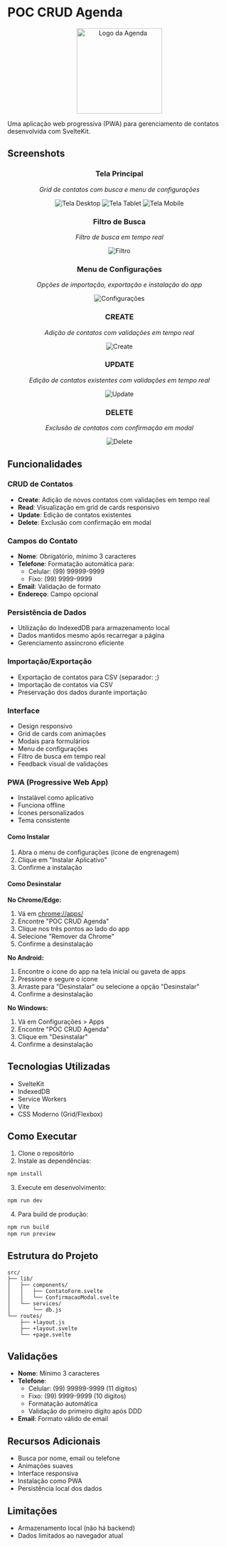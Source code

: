 # POC CRUD Agenda

<div align="center">
  <img src="static/icon-192.png" alt="Logo da Agenda" width="192" height="192">
</div>

Uma aplicação web progressiva (PWA) para gerenciamento de contatos desenvolvida com SvelteKit.

## Screenshots

<div align="center">
  <h3>Tela Principal</h3>
  <p><em>Grid de contatos com busca e menu de configurações</em></p>
  <img src="screenshots/desktop.png" alt="Tela Desktop">
  <img src="screenshots/tablet.png" alt="Tela Tablet">
  <img src="screenshots/mobile.png" alt="Tela Mobile">

  <h3>Filtro de Busca</h3>
  <p><em>Filtro de busca em tempo real</em></p>
  <img src="screenshots/filter.png" alt="Filtro">
  
  <h3>Menu de Configurações</h3>
  <p><em>Opções de importação, exportação e instalação do app</em></p>
  <img src="screenshots/menu.png" alt="Configurações">

  <h3>CREATE</h3>
  <p><em>Adição de contatos com validações em tempo real</em></p>
  <img src="screenshots/create.png" alt="Create">

  <h3>UPDATE</h3>
  <p><em>Edição de contatos existentes com validações em tempo real</em></p>
  <img src="screenshots/update.png" alt="Update">

  <h3>DELETE</h3>
  <p><em>Exclusão de contatos com confirmação em modal</em></p>
  <img src="screenshots/delete.png" alt="Delete">
</div>

## Funcionalidades

### CRUD de Contatos
- **Create**: Adição de novos contatos com validações em tempo real
- **Read**: Visualização em grid de cards responsivo
- **Update**: Edição de contatos existentes
- **Delete**: Exclusão com confirmação em modal

### Campos do Contato
- **Nome**: Obrigatório, mínimo 3 caracteres
- **Telefone**: Formatação automática para:
  - Celular: (99) 99999-9999
  - Fixo: (99) 9999-9999
- **Email**: Validação de formato
- **Endereço**: Campo opcional

### Persistência de Dados
- Utilização do IndexedDB para armazenamento local
- Dados mantidos mesmo após recarregar a página
- Gerenciamento assíncrono eficiente

### Importação/Exportação
- Exportação de contatos para CSV (separador: ;)
- Importação de contatos via CSV
- Preservação dos dados durante importação

### Interface
- Design responsivo
- Grid de cards com animações
- Modais para formulários
- Menu de configurações
- Filtro de busca em tempo real
- Feedback visual de validações

### PWA (Progressive Web App)
- Instalável como aplicativo
- Funciona offline
- Ícones personalizados
- Tema consistente

#### Como Instalar
1. Abra o menu de configurações (ícone de engrenagem)
2. Clique em "Instalar Aplicativo"
3. Confirme a instalação

#### Como Desinstalar
**No Chrome/Edge:**
1. Vá em <a href="chrome://apps/">chrome://apps/</a>
2. Encontre "POC CRUD Agenda"
3. Clique nos três pontos ao lado do app
4. Selecione "Remover da Chrome"
5. Confirme a desinstalação

**No Android:**
1. Encontre o ícone do app na tela inicial ou gaveta de apps
2. Pressione e segure o ícone
3. Arraste para "Desinstalar" ou selecione a opção "Desinstalar"
4. Confirme a desinstalação

**No Windows:**
1. Vá em Configurações > Apps
2. Encontre "POC CRUD Agenda"
3. Clique em "Desinstalar"
4. Confirme a desinstalação

## Tecnologias Utilizadas
- SvelteKit
- IndexedDB
- Service Workers
- Vite
- CSS Moderno (Grid/Flexbox)

## Como Executar

1. Clone o repositório
2. Instale as dependências:
```bash
npm install
```

3. Execute em desenvolvimento:
```bash
npm run dev
```

4. Para build de produção:
```bash
npm run build
npm run preview
```

## Estrutura do Projeto
```
src/
├── lib/
│   ├── components/
│   │   ├── ContatoForm.svelte
│   │   └── ConfirmacaoModal.svelte
│   └── services/
│       └── db.js
└── routes/
    ├── +layout.js
    ├── +layout.svelte
    └── +page.svelte
```

## Validações
- **Nome**: Mínimo 3 caracteres
- **Telefone**: 
  - Celular: (99) 99999-9999 (11 dígitos)
  - Fixo: (99) 9999-9999 (10 dígitos)
  - Formatação automática
  - Validação do primeiro dígito após DDD
- **Email**: Formato válido de email

## Recursos Adicionais
- Busca por nome, email ou telefone
- Animações suaves
- Interface responsiva
- Instalação como PWA
- Persistência local dos dados

## Limitações
- Armazenamento local (não há backend)
- Dados limitados ao navegador atual
